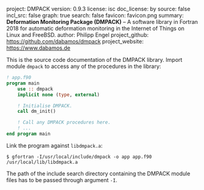project:         DMPACK
version:         0.9.3
license:         isc
doc_license:     by
source:          false
incl_src:        false
graph:           true
search:          false
favicon:         favicon.png
summary:         **Deformation Monitoring Package (DMPACK)** – A software
                 library in Fortran 2018 for automatic deformation monitoring in
                 the Internet of Things on Linux and FreeBSD.
author:          Philipp Engel
project_github:  https://github.com/dabamos/dmpack
project_website: https://www.dabamos.de

This is the source code documentation of the DMPACK library. Import module
`dmpack` to access any of the procedures in the library:

```fortran
! app.f90
program main
    use :: dmpack
    implicit none (type, external)

    ! Initialise DMPACK.
    call dm_init()

    ! Call any DMPACK procedures here.
    ! ...
end program main
```

Link the program against `libdmpack.a`:

```
$ gfortran -I/usr/local/include/dmpack -o app app.f90 /usr/local/lib/libdmpack.a
```

The path of the include search directory containing the DMPACK module files has
to be passed through argument `-I`.
